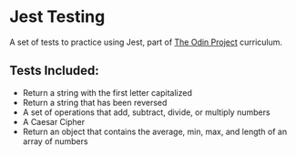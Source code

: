 # Jest Testing

A set of tests to practice using Jest, part of [The Odin Project](https://www.theodinproject.com/paths/full-stack-javascript/courses/javascript/lessons/testing-practice) curriculum.

## Tests Included:

-   Return a string with the first letter capitalized
-   Return a string that has been reversed
-   A set of operations that add, subtract, divide, or multiply numbers
-   A Caesar Cipher
-   Return an object that contains the average, min, max, and length of an array of numbers
